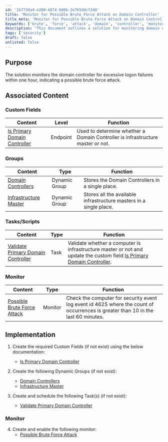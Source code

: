 ```yaml
---
id: '1b773da4-e288-4874-9d6b-2e765ddcf248'
title: 'Monitor for Possible Brute Force Attack on Domain Controller'
title_meta: 'Monitor for Possible Brute Force Attack on Domain Controller'
keywords: ['brute', 'force', 'attack', 'domain', 'controller', 'monitoring', 'security']
description: 'This document outlines a solution for monitoring domain controllers for excessive logon failures within a one-hour window, which may indicate a potential brute force attack. It includes details on custom fields, dynamic groups, tasks, and monitoring setup necessary for effective security management.'
tags: ['security']
draft: false
unlisted: false
---
```

## Purpose

The solution monitors the domain controller for excessive logon failures within one hour, indicating a possible brute force attack.

## Associated Content

### Custom Fields

| Content | Level | Function |
|---------|-------|----------|
| [Is Primary Domain Controller](<../cwrmm/custom-fields/Is Primary Domain Controller.md>) | Endpoint | Used to determine whether a Domain Controller is infrastructure master or not. |

### Groups

| Content | Type | Function |
|---------|------|----------|
| [Domain Controllers](<../cwrmm/groups/Domain Controllers.md>) | Dynamic Group | Stores the Domain Controllers in a single place. |
| [Infrastructure Master](<../cwrmm/groups/Infrastructure Master.md>) | Dynamic Group | Stores all the available infrastructure masters in a single place. |

### Tasks/Scripts

| Content | Type | Function |
|---------|------|----------|
| [Validate Primary Domain Controller](<../cwrmm/tasks/Validate Primary Domain Controller.md>) | Task | Validate whether a computer is infrastructure master or not and update the custom field [Is Primary Domain Controller](<../cwrmm/custom-fields/Is Primary Domain Controller.md>). |

### Monitor

| Content | Type | Function |
|---------|------|----------|
| [Possible Brute Force Attack](<../cwrmm/monitors/Possible Brute Force Attack.md>) | Monitor | Check the computer for security event log event id 4625 where the count of occurrences is greater than 10 in the last 60 minutes. |

## Implementation

1. Create the required Custom Fields (if not exist) using the below documentation:
   - [Is Primary Domain Controller](<../cwrmm/custom-fields/Is Primary Domain Controller.md>)

2. Create the following Dynamic Groups (if not exist):
   - [Domain Controllers](<../cwrmm/groups/Domain Controllers.md>)
   - [Infrastructure Master](<../cwrmm/groups/Infrastructure Master.md>)

3. Create and schedule the following Task(s) (if not exist):
   - [Validate Primary Domain Controller](<../cwrmm/tasks/Validate Primary Domain Controller.md>)

### Monitor

4. Create and enable the following monitor:
   - [Possible Brute Force Attack](<../cwrmm/monitors/Possible Brute Force Attack.md>)












